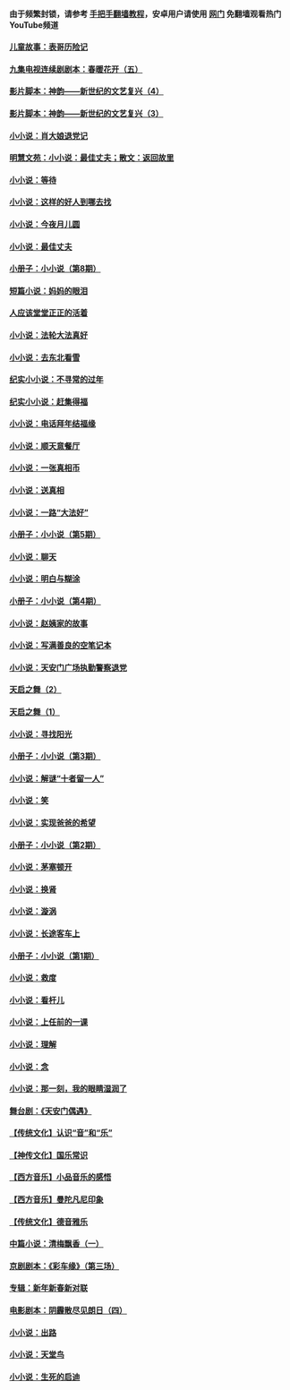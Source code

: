 #### 由于频繁封锁，请参考 [手把手翻墙教程](https://github.com/gfw-breaker/guides/wiki/)，安卓用户请使用 [网门](https://github.com/gfw-breaker/nogfw/blob/master/dl.md?t=07150901) 免翻墙观看热门YouTube频道 

#### [儿童故事：表哥历险记](../pages/328/383535.md?t=07150901) 

#### [九集电视连续剧剧本：春暖花开（五）](../pages/328/275919.md?t=07150901) 

#### [影片脚本：神韵——新世纪的文艺复兴（4）](../pages/328/266089.md?t=07150901) 

#### [影片脚本：神韵——新世纪的文艺复兴（3）](../pages/328/266087.md?t=07150901) 

#### [小小说：肖大娘退党记](../pages/328/239807.md?t=07150901) 

#### [明慧文苑：小小说：最佳丈夫；散文：返回故里](../pages/328/3439.md?t=07150901) 

#### [小小说：等待](../pages/328/223927.md?t=07150901) 

#### [小小说：这样的好人到哪去找](../pages/328/209396.md?t=07150901) 

#### [小小说：今夜月儿圆](../pages/328/193588.md?t=07150901) 

#### [小小说：最佳丈夫](../pages/328/190938.md?t=07150901) 

#### [小册子：小小说（第8期）](../pages/328/188202.md?t=07150901) 

#### [短篇小说：妈妈的眼泪](../pages/328/187712.md?t=07150901) 

#### [人应该堂堂正正的活着](../pages/328/182430.md?t=07150901) 

#### [小小说：法轮大法真好](../pages/328/174669.md?t=07150901) 

#### [小小说：去东北看雪](../pages/328/173882.md?t=07150901) 

#### [纪实小小说：不寻常的过年](../pages/328/173187.md?t=07150901) 

#### [纪实小小说：赶集得福](../pages/328/172652.md?t=07150901) 

#### [小小说：电话拜年结福缘](../pages/328/172533.md?t=07150901) 

#### [小小说：顺天意餐厅](../pages/328/170182.md?t=07150901) 

#### [小小说：一张真相币](../pages/328/169410.md?t=07150901) 

#### [小小说：送真相](../pages/328/166713.md?t=07150901) 

#### [小小说：一路“大法好”](../pages/328/162016.md?t=07150901) 

#### [小册子：小小说（第5期）](../pages/328/161131.md?t=07150901) 

#### [小小说：聊天](../pages/328/159640.md?t=07150901) 

#### [小小说：明白与糊涂](../pages/328/158101.md?t=07150901) 

#### [小册子：小小说（第4期）](../pages/328/158006.md?t=07150901) 

#### [小小说：赵姨家的故事](../pages/328/157843.md?t=07150901) 

#### [小小说：写满善良的空笔记本](../pages/328/157382.md?t=07150901) 

#### [小小说：天安门广场执勤警察退党](../pages/328/156982.md?t=07150901) 

#### [天启之舞（2）](../pages/328/153440.md?t=07150901) 

#### [天启之舞（1）](../pages/328/153439.md?t=07150901) 

#### [小小说：寻找阳光](../pages/328/153065.md?t=07150901) 

#### [小册子：小小说（第3期）](../pages/328/151715.md?t=07150901) 

#### [小小说：解谜“十者留一人”](../pages/328/148967.md?t=07150901) 

#### [小小说：笑](../pages/328/148905.md?t=07150901) 

#### [小小说：实现爸爸的希望](../pages/328/148096.md?t=07150901) 

#### [小册子：小小说（第2期）](../pages/328/147214.md?t=07150901) 

#### [小小说：茅塞顿开](../pages/328/147030.md?t=07150901) 

#### [小小说：换肾](../pages/328/146770.md?t=07150901) 

#### [小小说：漩涡](../pages/328/146683.md?t=07150901) 

#### [小小说：长途客车上](../pages/328/145076.md?t=07150901) 

#### [小册子：小小说（第1期）](../pages/328/143963.md?t=07150901) 

#### [小小说：救度](../pages/328/143927.md?t=07150901) 

#### [小小说：看杆儿](../pages/328/142137.md?t=07150901) 

#### [小小说：上任前的一课](../pages/328/140808.md?t=07150901) 

#### [小小说：理解](../pages/328/140476.md?t=07150901) 

#### [小小说：念](../pages/328/139513.md?t=07150901) 

#### [小小说：那一刻，我的眼睛湿润了](../pages/328/138476.md?t=07150901) 

#### [舞台剧：《天安门偶遇》](../pages/328/117155.md?t=07150901) 

#### [【传统文化】认识“音”和“乐”](../pages/328/108667.md?t=07150901) 

#### [【神传文化】国乐常识](../pages/328/104225.md?t=07150901) 

#### [【西方音乐】小品音乐的感悟](../pages/328/102924.md?t=07150901) 

#### [【西方音乐】曼陀凡尼印象](../pages/328/102922.md?t=07150901) 

#### [【传统文化】德音雅乐](../pages/328/102923.md?t=07150901) 

#### [中篇小说：清梅飘香（一）](../pages/328/101058.md?t=07150901) 

#### [京剧剧本：《彩车缘》（第三场）](../pages/328/96434.md?t=07150901) 

#### [专辑：新年新春新对联](../pages/328/94991.md?t=07150901) 

#### [电影剧本：阴霾散尽见朗日（四）](../pages/328/87081.md?t=07150901) 

#### [小小说：出路](../pages/328/84848.md?t=07150901) 

#### [小小说：天堂鸟](../pages/328/83084.md?t=07150901) 

#### [小小说：生死的启迪](../pages/328/70977.md?t=07150901) 

